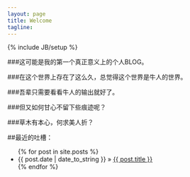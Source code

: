 ```yaml
---
layout: page
title: Welcome
tagline: 
---
```

{% include JB/setup %}

###这可能是我的第一个真正意义上的个人BLOG。

###在这个世界上存在了这么久，总觉得这个世界是牛人的世界。

###吾辈只需要看看牛人的输出就好了。

###但又如何甘心不留下些痕迹呢？
 
###草木有本心，何求美人折？



    
    
##最近的吐槽：


<ul class="posts">
  {% for post in site.posts %}
    <li><span>{{ post.date | date_to_string }}</span> &raquo; <a href="{{ BASE_PATH }}{{ post.url }}">{{ post.title }}</a></li>
  {% endfor %}
</ul>



